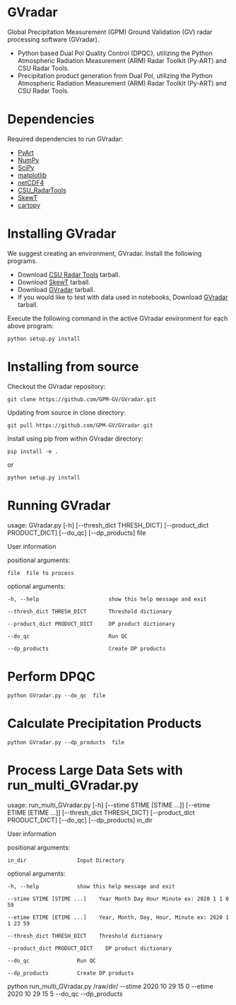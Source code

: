 # GVradar
Global Precipitation Measurement (GPM) Ground Validation (GV) radar processing software (GVradar). 
* Python based Dual Pol Quality Control (DPQC), utilizing the Python Atmospheric Radiation Measurement (ARM) Radar Toolkit (Py-ART) and CSU Radar Tools.
* Precipitation product generation from Dual Pol, utilizing the Python Atmospheric Radiation Measurement (ARM) Radar Toolkit (Py-ART) and CSU Radar Tools.

Dependencies
============

Required dependencies to run GVradar:

* [PyArt](https://github.com/ARM-DOE/pyart)
* [NumPy](https://www.numpy.org)
* [SciPy](https://www.scipy.org)
* [matplotlib](https://matplotlib.org)
* [netCDF4](https://github.com/Unidata/netcdf4-python)
* [CSU_RadarTools](https://github.com/CSU-Radarmet/CSU_RadarTools)
* [SkewT](https://github.com/tjlang/SkewT)
* [cartopy](https://anaconda.org/conda-forge/cartopy)

Installing GVradar
==================

We suggest creating an environment, GVradar.  Install the following programs.

* Download [CSU Radar Tools](https://pmm-gv.gsfc.nasa.gov/pub/NPOL/temp/GVradar/CSU_RadarTools-master.tar.gz) tarball.
* Download [SkewT](https://pmm-gv.gsfc.nasa.gov/pub/NPOL/temp/GVradar/SkewT-master.tar.gz) tarball.
* Download [GVradar](https://pmm-gv.gsfc.nasa.gov/pub/NPOL/temp/GVradar/GVradarV1.5.tar.gz) tarball.
* If you would like to test with data used in notebooks, Download [GVradar](https://pmm-gv.gsfc.nasa.gov/pub/NPOL/temp/GVradar/GVradarV1.5_raw.tar.gz) tarball.

Execute the following command in the active GVradar environment for each above program:

    python setup.py install
    
Installing from source
======================

Checkout the GVradar repository:

    git clone https://github.com/GPM-GV/GVradar.git
    
Updating from source in clone directory:

    git pull https://github.com/GPM-GV/GVradar.git

Install using pip from within GVradar directory:

    pip install -e .
    
or

    python setup.py install
    
Running GVradar
===============

usage: GVradar.py [-h] [--thresh_dict THRESH_DICT] [--product_dict PRODUCT_DICT] [--do_qc] [--dp_products] file

User information

positional arguments:

    file  File to process

optional arguments:

    -h, --help                      show this help message and exit

    --thresh_dict THRESH_DICT       Threshold dictionary

    --product_dict PRODUCT_DICT     DP product dictionary

    --do_qc                         Run QC

    --dp_products                   Create DP products

Perform DPQC
============

    python GVradar.py --do_qc  file
    
Calculate Precipitation Products
===============================

    python GVradar.py --dp_products  file
    
Process Large Data Sets with run_multi_GVradar.py
=============================================

usage: run_multi_GVradar.py [-h] [--stime STIME [STIME ...]]
                            [--etime ETIME [ETIME ...]]
                            [--thresh_dict THRESH_DICT]
                            [--product_dict PRODUCT_DICT] [--do_qc]
                            [--dp_products]
                            in_dir

User information

positional arguments:
  
    in_dir                Input Directory

optional arguments:
  
    -h, --help            show this help message and exit
  
    --stime STIME [STIME ...]    Year Month Day Hour Minute ex: 2020 1 1 0 59
  
    --etime ETIME [ETIME ...]    Year, Month, Day, Hour, Minute ex: 2020 1 1 23 59
  
    --thresh_dict THRESH_DICT    Threshold dictionary
  
    --product_dict PRODUCT_DICT    DP product dictionary
  
    --do_qc               Run QC
  
    --dp_products         Create DP products    
    
python run_multi_GVradar.py /raw/dir/ --stime 2020 10 29 15 0 --etime 2020 10 29 15 5 --do_qc --dp_products
